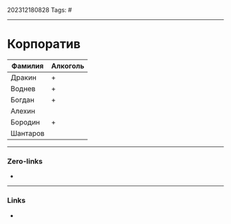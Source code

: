 202312180828
Tags: #

---
# Корпоратив 

| Фамилия | Алкoголь |
|---------|----------|
|Дракин| +  |
|Воднев| +  |
|Богдан| +  |
|Алехин|   |
|Бородин| + |
|Шантаров|  |




---
### Zero-links

-

---
### Links

-